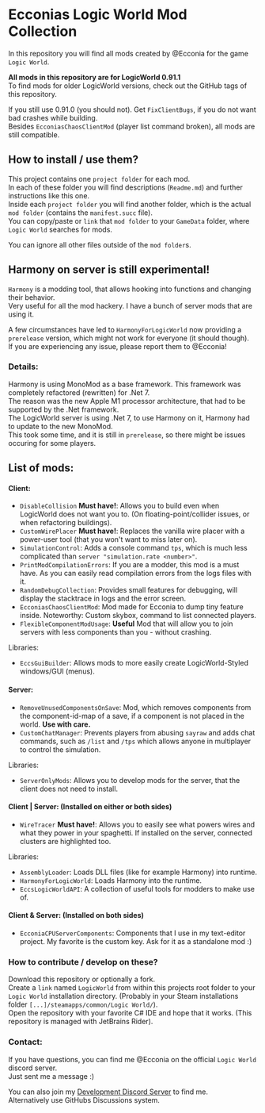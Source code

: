 # Ecconias Logic World Mod Collection

In this repository you will find all mods created by @Ecconia for the game `Logic World`.

**All mods in this repository are for LogicWorld 0.91.1**\
To find mods for older LogicWorld versions, check out the GitHub tags of this repository.

If you still use 0.91.0 (you should not). Get `FixClientBugs`, if you do not want bad crashes while building.\
Besides `EcconiasChaosClientMod` (player list command broken), all mods are still compatible.

## How to install / use them?

This project contains one `project folder` for each mod.\
In each of these folder you will find descriptions (`Readme.md`) and further instructions like this one.\
Inside each `project folder` you will find another folder, which is the actual `mod folder` (contains the `manifest.succ` file).\
You can copy/paste or `link` that `mod folder` to your `GameData` folder, where `Logic World` searches for mods.

You can ignore all other files outside of the `mod folder`s.

## Harmony on server is still experimental!

`Harmony` is a modding tool, that allows hooking into functions and changing their behavior.\
Very useful for all the mod hackery. I have a bunch of server mods that are using it.

A few circumstances have led to `HarmonyForLogicWorld` now providing a `prerelease` version, which might not work for everyone (it should though).\
If you are experiencing any issue, please report them to @Ecconia!

### Details:

Harmony is using MonoMod as a base framework. This framework was completely refactored (rewritten) for .Net 7.\
The reason was the new Apple M1 processor architecture, that had to be supported by the .Net framework.\
The LogicWorld server is using .Net 7, to use Harmony on it, Harmony had to update to the new MonoMod.\
This took some time, and it is still in `prerelease`, so there might be issues occuring for some players.

## List of mods:

#### Client:

- `DisableCollision` **Must have!**: Allows you to build even when LogicWorld does not want you to. (On floating-point/collider issues, or when refactoring buildings).
- `CustomWirePlacer` **Must have!**: Replaces the vanilla wire placer with a power-user tool (that you won't want to miss later on).
- `SimulationControl`: Adds a console command `tps`, which is much less complicated than `server "simulation.rate <number>"`.
- `PrintModCompilationErrors`: If you are a modder, this mod is a must have. As you can easily read compilation errors from the logs files with it.
- `RandomDebugCollection`: Provides small features for debugging, will display the stacktrace in logs and the error screen.
- `EcconiasChaosClientMod`: Mod made for Ecconia to dump tiny feature inside. Noteworthy: Custom skybox, command to list connected players.
- `FlexibleComponentModUsage`: **Useful** Mod that will allow you to join servers with less components than you - without crashing.

Libraries:

- `EccsGuiBuilder`: Allows mods to more easily create LogicWorld-Styled windows/GUI (menus).

#### Server:

- `RemoveUnusedComponentsOnSave`: Mod, which removes components from the component-id-map of a save, if a component is not placed in the world. **Use with care.**
- `CustomChatManager`: Prevents players from abusing `sayraw` and adds chat commands, such as `/list` and `/tps` which allows anyone in multiplayer to control the simulation. 

Libraries:

- `ServerOnlyMods`: Allows you to develop mods for the server, that the client does not need to install.

#### Client | Server: (Installed on either or both sides)

- `WireTracer` **Must have!**: Allows you to easily see what powers wires and what they power in your spaghetti. If installed on the server, connected clusters are highlighted too.

Libraries:

- `AssemblyLoader`: Loads DLL files (like for example Harmony) into runtime.
- `HarmonyForLogicWorld`: Loads Harmony into the runtime.
- `EccsLogicWorldAPI`: A collection of useful tools for modders to make use of.

#### Client & Server: (Installed on both sides)

- `EcconiaCPUServerComponents`: Components that I use in my text-editor project. My favorite is the custom key. Ask for it as a standalone mod :)

### How to contribute / develop on these?

Download this repository or optionally a fork.\
Create a `link` named `LogicWorld` from within this projects root folder to your `Logic World` installation directory. (Probably in your Steam installations folder `[...]/steamapps/common/Logic World/`).\
Open the repository with your favorite C# IDE and hope that it works. (This repository is managed with JetBrains Rider).

### Contact:

If you have questions, you can find me @Ecconia on the official `Logic World` discord server.\
Just sent me a message :)

You can also join my [Development Discord Server](https://discord.com/invite/dYYxNvp) to find me.\
Alternatively use GitHubs Discussions system.
